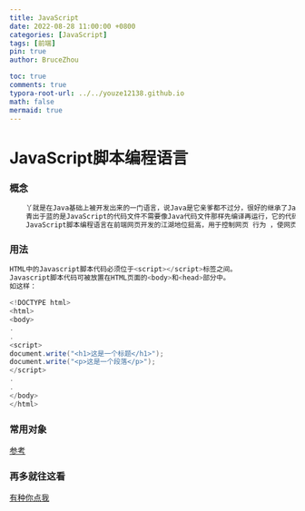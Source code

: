 ```yaml
---
title: JavaScript
date: 2022-08-28 11:00:00 +0800
categories: [JavaScript]
tags: [前端]
pin: true
author: BruceZhou

toc: true
comments: true
typora-root-url: ../../youze12138.github.io
math: false
mermaid: true
---
```


#  JavaScript脚本编程语言

### 概念

~~~java
	丫就是在Java基础上被开发出来的一门语言，说Java是它亲爹都不过分，很好的继承了Java跨平台，面向对象的特性。
    青出于蓝的是JavaScript的代码文件不需要像Java代码文件那样先编译再运行，它的代码文件可以直接被浏览器解析并运行。
    JavaScript脚本编程语言在前端网页开发的江湖地位挺高，用于控制网页 行为 ，使网页交互，与CSS，HTML并称前端三剑客。
~~~

### 用法

~~~java
HTML中的Javascript脚本代码必须位于<script></script>标签之间。
Javascript脚本代码可被放置在HTML页面的<body>和<head>部分中。
如这样：
    
<!DOCTYPE html>
<html>
<body>
.
.
<script>
document.write("<h1>这是一个标题</h1>");
document.write("<p>这是一个段落</p>");
</script>
.
.
</body>
</html>
~~~

### 常用对象

[参考](https://www.cnblogs.com/majj/p/13812983.html)

### 再多就往这看

[有种你点我](https://www.runoob.com/js/js-tutorial.html)

